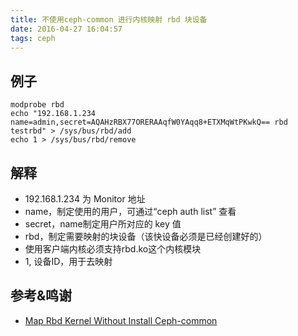 ```yaml
---
title: 不使用ceph-common 进行内核映射 rbd 块设备
date: 2016-04-27 16:04:57
tags: ceph
---
```


## 例子

```shell
modprobe rbd
echo "192.168.1.234 name=admin,secret=AQAHzRBX77ORERAAqfW0YAqq8+ETXMqWtPKwkQ== rbd testrbd" > /sys/bus/rbd/add
echo 1 > /sys/bus/rbd/remove
```

## 解释

* 192.168.1.234 为 Monitor 地址
* name，制定使用的用户，可通过“ceph auth list” 查看
* secret，name制定用户所对应的 key 值
* rbd，制定需要映射的块设备（该快设备必须是已经创建好的）
* 使用客户端内核必须支持rbd.ko这个内核模块
* 1, 设备ID，用于去映射


## 参考&鸣谢
* [Map Rbd Kernel Without Install Ceph-common](http://cephnotes.ksperis.com/blog/2014/01/09/map-rbd-kernel-without-install-ceph-common)

